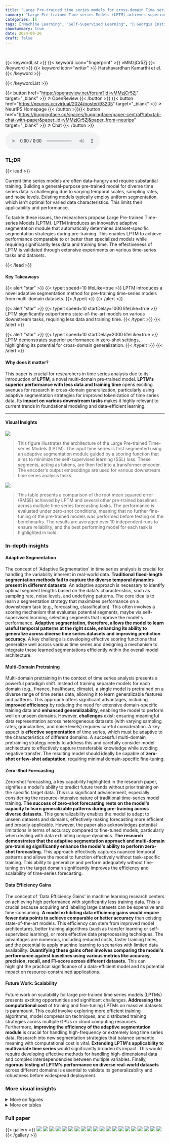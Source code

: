 ```yaml
---
title: "Large Pre-trained time series models for cross-domain Time series analysis tasks"
summary: "Large Pre-trained Time-series Models (LPTM) achieves superior forecasting and time-series classification results using a novel adaptive segmentation method, requiring up to 40% less data and 50% less ..."
categories: []
tags: ["Machine Learning", "Self-Supervised Learning", "🏢 Georgia Institute of Technology",]
showSummary: true
date: 2024-09-26
draft: false
---
```


<br>

{{< keywordList >}}
{{< keyword icon="fingerprint" >}} vMMzjCr5Zj {{< /keyword >}}
{{< keyword icon="writer" >}} Harshavardhan Kamarthi et el. {{< /keyword >}}
 
{{< /keywordList >}}

{{< button href="https://openreview.net/forum?id=vMMzjCr5Zj" target="_blank" >}}
↗ OpenReview
{{< /button >}}
{{< button href="https://neurips.cc/virtual/2024/poster/93205" target="_blank" >}}
↗ NeurIPS Homepage
{{< /button >}}{{< button href="https://huggingface.co/spaces/huggingface/paper-central?tab=tab-chat-with-paper&paper_id=vMMzjCr5Zj&paper_from=neurips" target="_blank" >}}
↗ Chat
{{< /button >}}



<audio controls>
    <source src="https://ai-paper-reviewer.com/vMMzjCr5Zj/podcast.wav" type="audio/wav">
    Your browser does not support the audio element.
</audio>


### TL;DR


{{< lead >}}

Current time series models are often data-hungry and require substantial training.  Building a general-purpose pre-trained model for diverse time series data is challenging due to varying temporal scales, sampling rates, and noise levels. Existing models typically employ uniform segmentation, which isn't optimal for varied data characteristics. This limits their applicability and performance.

To tackle these issues, the researchers propose Large Pre-trained Time-series Models (LPTM). LPTM introduces an innovative adaptive segmentation module that automatically determines dataset-specific segmentation strategies during pre-training. This enables LPTM to achieve performance comparable to or better than specialized models while requiring significantly less data and training time.  The effectiveness of LPTM is validated through extensive experiments on various time-series tasks and datasets.

{{< /lead >}}


#### Key Takeaways

{{< alert "star" >}}
{{< typeit speed=10 lifeLike=true >}} LPTM introduces a novel adaptive segmentation method for pre-training time-series models from multi-domain datasets. {{< /typeit >}}
{{< /alert >}}

{{< alert "star" >}}
{{< typeit speed=10 startDelay=1000 lifeLike=true >}} LPTM significantly outperforms state-of-the-art models on various downstream tasks, requiring less data and training time. {{< /typeit >}}
{{< /alert >}}

{{< alert "star" >}}
{{< typeit speed=10 startDelay=2000 lifeLike=true >}} LPTM demonstrates superior performance in zero-shot settings, highlighting its potential for cross-domain generalization. {{< /typeit >}}
{{< /alert >}}

#### Why does it matter?
This paper is crucial for researchers in time series analysis due to its introduction of **LPTM**, a novel multi-domain pre-trained model.  **LPTM's superior performance with less data and training time** opens exciting avenues for research in cross-domain generalization, particularly using adaptive segmentation strategies for improved tokenization of time series data. Its **impact on various downstream tasks** makes it highly relevant to current trends in foundational modeling and data-efficient learning.

------
#### Visual Insights



![](https://ai-paper-reviewer.com/vMMzjCr5Zj/figures_2_1.jpg)

> This figure illustrates the architecture of the Large Pre-trained Time-series Models (LPTM).  The input time series is first segmented using an adaptive segmentation module guided by a scoring function that aims to minimize the self-supervised learning (SSL) loss. These segments, acting as tokens, are then fed into a transformer encoder. The encoder's output embeddings are used for various downstream time series analysis tasks.





![](https://ai-paper-reviewer.com/vMMzjCr5Zj/tables_6_1.jpg)

> This table presents a comparison of the root mean squared error (RMSE) achieved by LPTM and several other pre-trained baselines across multiple time series forecasting tasks.  The performance is evaluated under zero-shot conditions, meaning that no further fine-tuning of the pre-trained models was performed before testing on the benchmarks. The results are averaged over 10 independent runs to ensure reliability, and the best performing model for each task is highlighted in bold.





### In-depth insights


#### Adaptive Segmentation
The concept of 'Adaptive Segmentation' in time series analysis is crucial for handling the variability inherent in real-world data.  **Traditional fixed-length segmentation methods fail to capture the diverse temporal dynamics present in different datasets**.  An adaptive approach is necessary to identify optimal segment lengths based on the data's characteristics, such as sampling rate, noise levels, and underlying patterns.  The core idea is to learn a segmentation strategy that maximizes performance on a downstream task (e.g., forecasting, classification).  This often involves a scoring mechanism that evaluates potential segments, maybe via self-supervised learning, selecting segments that improve the model's performance.  **Adaptive segmentation, therefore, allows the model to learn useful temporal patterns at the right scale, enhancing its ability to generalize across diverse time series datasets and improving prediction accuracy.**  A key challenge is developing effective scoring functions that generalize well across various time series and designing a mechanism to integrate these learned segmentations efficiently within the overall model architecture.

#### Multi-Domain Pretraining
Multi-domain pretraining in the context of time series analysis presents a powerful paradigm shift.  Instead of training separate models for each domain (e.g., finance, healthcare, climate), a single model is pretrained on a diverse range of time series data, allowing it to learn generalizable features and patterns.  This approach offers significant advantages, including **improved efficiency** by reducing the need for extensive domain-specific training data and **enhanced generalizability**, enabling the model to perform well on unseen domains.  However, **challenges** exist: ensuring meaningful data representation across heterogeneous datasets (with varying sampling rates, granularities, and noise levels) requires careful consideration.  A key aspect is **effective segmentation** of time series, which must be adaptive to the characteristics of different domains.  A successful multi-domain pretraining strategy needs to address this and carefully consider model architecture to effectively capture transferable knowledge while avoiding negative transfer. The resulting model should ideally be capable of **zero-shot or few-shot adaptation**, requiring minimal domain-specific fine-tuning.

#### Zero-Shot Forecasting
Zero-shot forecasting, a key capability highlighted in the research paper, signifies a model's ability to predict future trends without prior training on the specific target data. This is a significant advancement, especially considering the resource-intensive nature of traditional time-series model training. **The success of zero-shot forecasting rests on the model's capacity to learn generalizable patterns during pre-training across diverse datasets.** This generalizability enables the model to adapt to unseen datasets and domains, effectively making forecasting more efficient and broadly applicable. However, the paper also acknowledges potential limitations in terms of accuracy compared to fine-tuned models, particularly when dealing with data exhibiting unique dynamics.  **The research demonstrates that the adaptive segmentation approach and multi-domain pre-training significantly enhance the model's ability to perform zero-shot forecasting.** This approach effectively captures nuanced temporal patterns and allows the model to function effectively without task-specific training.  This ability to generalize and perform adequately without fine-tuning on the target domain significantly improves the efficiency and scalability of time-series forecasting.

#### Data Efficiency Gains
The concept of 'Data Efficiency Gains' in machine learning research centers on achieving high performance with significantly less training data.  This is crucial because acquiring and labeling large datasets can be expensive and time-consuming.  **A model exhibiting data efficiency gains would require fewer data points to achieve comparable or better accuracy** than existing state-of-the-art models.  This efficiency can stem from improved model architectures, better training algorithms (such as transfer learning or self-supervised learning), or more effective data preprocessing techniques. The advantages are numerous, including reduced costs, faster training times, and the potential to apply machine learning to scenarios with limited data availability.  **Quantifying these gains often involves comparing the model's performance against baselines using various metrics like accuracy, precision, recall, and F1-score across different datasets.** This can highlight the practical significance of a data-efficient model and its potential impact on resource-constrained applications.

#### Future Work: Scalability
Future work on scalability for large pre-trained time series models (LPTMs) presents exciting opportunities and significant challenges.  **Addressing the computational cost** of training and fine-tuning LPTMs on massive datasets is paramount. This could involve exploring more efficient training algorithms, model compression techniques, and distributed training strategies across multiple GPUs or cloud computing resources.  Furthermore, **improving the efficiency of the adaptive segmentation module** is crucial for handling high-frequency or extremely long time series data.  Research into new segmentation strategies that balance semantic meaning with computational cost is vital.  **Extending LPTM's applicability to multivariate time series** would significantly broaden its impact.  This would require developing effective methods for handling high-dimensional data and complex interdependencies between multiple variables.  Finally, **rigorous testing of LPTM's performance on diverse real-world datasets** across different domains is essential to validate its generalizability and robustness before widespread deployment.


### More visual insights

<details>
<summary>More on figures
</summary>


![](https://ai-paper-reviewer.com/vMMzjCr5Zj/figures_8_1.jpg)

> This figure compares the performance of LPTM and the best-performing baseline model for several time-series forecasting tasks, when trained on varying percentages of the available training data.  The x-axis represents the percentage of training data used, ranging from 20% to 100%.  The y-axis displays the Root Mean Squared Error (RMSE), a common metric for evaluating the accuracy of time-series forecasts. Lower RMSE values indicate better forecasting accuracy. The figure showcases that LPTM consistently achieves lower RMSE values than the baselines across various datasets, demonstrating its superior performance even when trained on significantly less data.


![](https://ai-paper-reviewer.com/vMMzjCr5Zj/figures_9_1.jpg)

> This figure visualizes the segmentation strategy learned by the LPTM model for three different time series datasets: Flu-US, ETT1, and BasicMotions.  The red dots represent the segment boundaries identified by the adaptive segmentation module of LPTM.  The plots show that the model learns to segment the time series based on the underlying dynamics.  In regions with high variance or important temporal patterns, such as the peak of an epidemic (Flu-US), the segments are shorter and more frequent, capturing the intricate details of the time series. In contrast, simpler trends, such as the smoother patterns in ETT1, have longer segments. This adaptive segmentation enables LPTM to effectively capture both local and global temporal patterns within the time series, improving its overall performance.


![](https://ai-paper-reviewer.com/vMMzjCr5Zj/figures_15_1.jpg)

> This figure visualizes the segmentations learned by the LPTM model for different time series datasets.  It shows how the adaptive segmentation module identifies variable-length segments, with shorter segments in regions of high variance or significant events (like the peak of an epidemic) and longer segments in smoother areas. This highlights the model's ability to adapt to the varying characteristics of different time series.


![](https://ai-paper-reviewer.com/vMMzjCr5Zj/figures_16_1.jpg)

> This figure visualizes the segmentation strategy learned by the LPTM model for three different time series datasets: Flu-US, ETT1, and BasicMotions.  The x-axis represents time, and the y-axis represents the value of the time series.  Each colored segment represents a segment identified by the adaptive segmentation module.  The lengths of the segments vary depending on the complexity of the time series patterns within each domain. In domains with smoother trends, the segments are longer.  In domains with more complex, rapidly changing trends, the segments are shorter. This demonstrates the adaptive nature of the segmentation module in handling the diversity and variability found in real-world time series data.


</details>




<details>
<summary>More on tables
</summary>


![](https://ai-paper-reviewer.com/vMMzjCr5Zj/tables_7_1.jpg)
> This table presents a comparison of the root mean squared error (RMSE) achieved by the proposed LPTM model and several pre-trained baseline models on eight different forecasting tasks. The performance is evaluated under zero-shot settings, meaning the models are not fine-tuned for any specific task before evaluation. The best-performing model for each task is highlighted in bold.

![](https://ai-paper-reviewer.com/vMMzjCr5Zj/tables_8_1.jpg)
> This table presents the results of a zero-shot forecasting experiment comparing the performance of the proposed Large Pre-trained Time-series Model (LPTM) against several pre-trained baseline models across various time series forecasting tasks.  The performance metric used is the Root Mean Squared Error (RMSE), averaged across 10 runs for each model and task.  The tasks are performed without any fine-tuning of the models, hence the term 'zero-shot'. The best performing model for each task is highlighted in bold.

![](https://ai-paper-reviewer.com/vMMzjCr5Zj/tables_14_1.jpg)
> This table presents the average training time in minutes until convergence for the LPTM model and several neural baseline models across various time series forecasting and classification tasks.  The models are evaluated on their performance on eight different datasets, and the training time is shown for each. The LPTM-TB column shows the time taken by LPTM to achieve the performance of the best baseline model in the cases where LPTM outperforms the other baselines.

![](https://ai-paper-reviewer.com/vMMzjCr5Zj/tables_17_1.jpg)
> This table presents the results of a zero-shot forecasting experiment comparing the performance of the proposed LPTM model against several pre-trained baselines across multiple datasets.  The performance metric is the Root Mean Squared Error (RMSE), averaged over 10 runs. The best performing model for each dataset is highlighted in bold.

![](https://ai-paper-reviewer.com/vMMzjCr5Zj/tables_17_2.jpg)
> This table presents the results of a zero-shot forecasting experiment comparing the performance of the proposed Large Pre-trained Time-series Model (LPTM) against several state-of-the-art pre-trained baselines.  The performance metric used is Root Mean Squared Error (RMSE), averaged over 10 independent runs. The models were evaluated on eight different forecasting tasks across various domains, including influenza forecasting, electricity demand, and traffic flow. The best performing model for each task is highlighted in bold.

</details>




### Full paper

{{< gallery >}}
<img src="https://ai-paper-reviewer.com/vMMzjCr5Zj/1.png" class="grid-w50 md:grid-w33 xl:grid-w25" />
<img src="https://ai-paper-reviewer.com/vMMzjCr5Zj/2.png" class="grid-w50 md:grid-w33 xl:grid-w25" />
<img src="https://ai-paper-reviewer.com/vMMzjCr5Zj/3.png" class="grid-w50 md:grid-w33 xl:grid-w25" />
<img src="https://ai-paper-reviewer.com/vMMzjCr5Zj/4.png" class="grid-w50 md:grid-w33 xl:grid-w25" />
<img src="https://ai-paper-reviewer.com/vMMzjCr5Zj/5.png" class="grid-w50 md:grid-w33 xl:grid-w25" />
<img src="https://ai-paper-reviewer.com/vMMzjCr5Zj/6.png" class="grid-w50 md:grid-w33 xl:grid-w25" />
<img src="https://ai-paper-reviewer.com/vMMzjCr5Zj/7.png" class="grid-w50 md:grid-w33 xl:grid-w25" />
<img src="https://ai-paper-reviewer.com/vMMzjCr5Zj/8.png" class="grid-w50 md:grid-w33 xl:grid-w25" />
<img src="https://ai-paper-reviewer.com/vMMzjCr5Zj/9.png" class="grid-w50 md:grid-w33 xl:grid-w25" />
<img src="https://ai-paper-reviewer.com/vMMzjCr5Zj/10.png" class="grid-w50 md:grid-w33 xl:grid-w25" />
<img src="https://ai-paper-reviewer.com/vMMzjCr5Zj/11.png" class="grid-w50 md:grid-w33 xl:grid-w25" />
<img src="https://ai-paper-reviewer.com/vMMzjCr5Zj/12.png" class="grid-w50 md:grid-w33 xl:grid-w25" />
<img src="https://ai-paper-reviewer.com/vMMzjCr5Zj/13.png" class="grid-w50 md:grid-w33 xl:grid-w25" />
<img src="https://ai-paper-reviewer.com/vMMzjCr5Zj/14.png" class="grid-w50 md:grid-w33 xl:grid-w25" />
<img src="https://ai-paper-reviewer.com/vMMzjCr5Zj/15.png" class="grid-w50 md:grid-w33 xl:grid-w25" />
<img src="https://ai-paper-reviewer.com/vMMzjCr5Zj/16.png" class="grid-w50 md:grid-w33 xl:grid-w25" />
<img src="https://ai-paper-reviewer.com/vMMzjCr5Zj/17.png" class="grid-w50 md:grid-w33 xl:grid-w25" />
<img src="https://ai-paper-reviewer.com/vMMzjCr5Zj/18.png" class="grid-w50 md:grid-w33 xl:grid-w25" />
<img src="https://ai-paper-reviewer.com/vMMzjCr5Zj/19.png" class="grid-w50 md:grid-w33 xl:grid-w25" />
<img src="https://ai-paper-reviewer.com/vMMzjCr5Zj/20.png" class="grid-w50 md:grid-w33 xl:grid-w25" />
{{< /gallery >}}